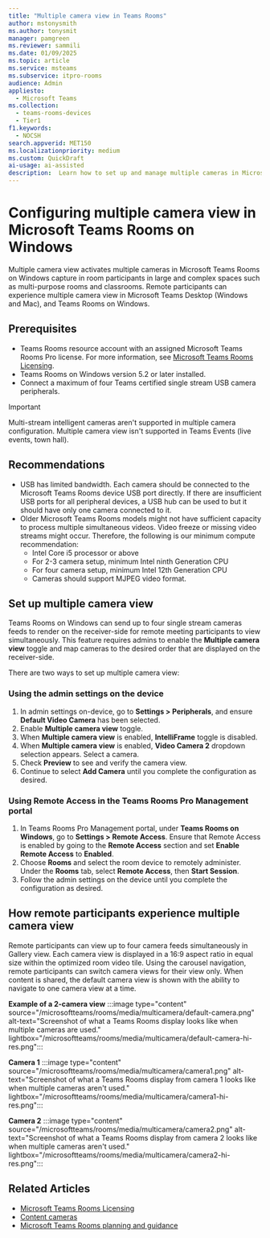 ```yaml
---  
title: "Multiple camera view in Teams Rooms"  
author: mstonysmith
ms.author: tonysmit  
manager: pamgreen
ms.reviewer: sammili 
ms.date: 01/09/2025  
ms.topic: article
ms.service: msteams
ms.subservice: itpro-rooms
audience: Admin
appliesto: 
  - Microsoft Teams
ms.collection: 
  - teams-rooms-devices
  - Tier1
f1.keywords: 
  - NOCSH
search.appverid: MET150
ms.localizationpriority: medium
ms.custom: QuickDraft  
ai-usage: ai-assisted  
description:  Learn how to set up and manage multiple cameras in Microsoft Teams Rooms on Windows to provide various angles and perspectives during meetings.
---  
```


# Configuring multiple camera view in Microsoft Teams Rooms on Windows

Multiple camera view activates multiple cameras in Microsoft Teams Rooms on Windows capture in room participants in large and complex spaces such as multi-purpose rooms and classrooms. Remote participants can experience multiple camera view in Microsoft Teams Desktop (Windows and Mac), and Teams Rooms on Windows.

## Prerequisites

- Teams Rooms resource account with an assigned Microsoft Teams Rooms Pro license. For more information, see [Microsoft Teams Rooms Licensing](/microsoftteams/rooms/rooms-licensing).
- Teams Rooms on Windows version 5.2 or later installed.
- Connect a maximum of four Teams certified single stream USB camera peripherals.

> [!IMPORTANT]
> Multi-stream intelligent cameras aren't supported in multiple camera configuration. Multiple camera view isn't supported in Teams Events (live events, town hall).

## Recommendations

- USB has limited bandwidth. Each camera should be connected to the Microsoft Teams Rooms device USB port directly. If there are insufficient USB ports for all peripheral devices, a USB hub can be used to but it should have only one camera connected to it.
- Older Microsoft Teams Rooms models might not have sufficient capacity to process multiple simultaneous videos. Video freeze or missing video streams might occur. Therefore, the following is our minimum compute recommendation:
  - Intel Core i5 processor or above
  - For 2-3 camera setup, minimum Intel ninth Generation CPU
  - For four camera setup, minimum Intel 12th Generation CPU
  - Cameras should support MJPEG video format.

## Set up multiple camera view

Teams Rooms on Windows can send up to four single stream cameras feeds to render on the receiver-side for remote meeting participants to view simultaneously. This feature requires admins to enable the **Multiple camera view** toggle and map cameras to the desired order that are displayed on the receiver-side.

There are two ways to set up multiple camera view:

### Using the admin settings on the device

1. In admin settings on-device, go to **Settings > Peripherals**, and ensure **Default Video Camera** has been selected.
2. Enable **Multiple camera view** toggle.
3. When **Multiple camera view** is enabled, **IntelliFrame** toggle is disabled.
4. When **Multiple camera view** is enabled, **Video Camera 2** dropdown selection appears. Select a camera.
5. Check **Preview** to see and verify the camera view.
6. Continue to select **Add Camera** until you complete the configuration as desired.

### Using Remote Access in the Teams Rooms Pro Management portal

1. In Teams Rooms Pro Management portal, under **Teams Rooms on Windows**, go to **Settings \> Remote Access**. Ensure that Remote Access is enabled by going to the **Remote Access** section and set **Enable Remote Access** to **Enabled**.
2. Choose **Rooms** and select the room device to remotely administer. Under the **Rooms** tab, select **Remote Access**, then **Start Session**.
3. Follow the admin settings on the device until you complete the configuration as desired.

## How remote participants experience multiple camera view

Remote participants can view up to four camera feeds simultaneously in Gallery view. Each camera view is displayed in a 16:9 aspect ratio in equal size within the optimized room video tile. Using the carousel navigation, remote participants can switch camera views for their view only. When content is shared, the default camera view is shown with the ability to navigate to one camera view at a time.

**Example of a 2-camera view**
:::image type="content" source="/microsoftteams/rooms/media/multicamera/default-camera.png" alt-text="Screenshot of what a Teams Rooms display looks like when multiple cameras are used." lightbox="/microsoftteams/rooms/media/multicamera/default-camera-hi-res.png":::

**Camera 1**
:::image type="content" source="/microsoftteams/rooms/media/multicamera/camera1.png" alt-text="Screenshot of what a Teams Rooms display from camera 1 looks like when multiple cameras aren't used." lightbox="/microsoftteams/rooms/media/multicamera/camera1-hi-res.png":::

**Camera 2**
:::image type="content" source="/microsoftteams/rooms/media/multicamera/camera2.png" alt-text="Screenshot of what a Teams Rooms display from camera 2 looks like when multiple cameras aren't used." lightbox="/microsoftteams/rooms/media/multicamera/camera2-hi-res.png":::

## Related Articles

- [Microsoft Teams Rooms Licensing](rooms-licensing.md)
- [Content cameras](content-camera.md?tabs=Windows)
- [Microsoft Teams Rooms planning and guidance](/microsoftteams/rooms/room-planning-guidance)

